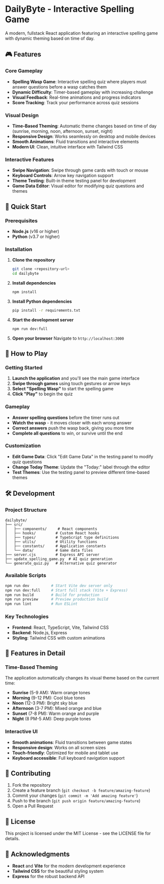 # DailyByte - Interactive Spelling Game

A modern, fullstack React application featuring an interactive spelling game with dynamic theming based on time of day.

## 🎮 Features

### Core Gameplay
- **Spelling Wasp Game**: Interactive spelling quiz where players must answer questions before a wasp catches them
- **Dynamic Difficulty**: Timer-based gameplay with increasing challenge
- **Visual Feedback**: Real-time animations and progress indicators
- **Score Tracking**: Track your performance across quiz sessions



### Visual Design
- **Time-Based Theming**: Automatic theme changes based on time of day (sunrise, morning, noon, afternoon, sunset, night)
- **Responsive Design**: Works seamlessly on desktop and mobile devices
- **Smooth Animations**: Fluid transitions and interactive elements
- **Modern UI**: Clean, intuitive interface with Tailwind CSS

### Interactive Features
- **Swipe Navigation**: Swipe through game cards with touch or mouse
- **Keyboard Controls**: Arrow key navigation support
- **Theme Testing**: Built-in theme testing panel for development
- **Game Data Editor**: Visual editor for modifying quiz questions and themes

## 🚀 Quick Start

### Prerequisites
- **Node.js** (v16 or higher)
- **Python** (v3.7 or higher)

### Installation

1. **Clone the repository**
   ```bash
   git clone <repository-url>
   cd dailybyte
   ```

2. **Install dependencies**
   ```bash
   npm install
   ```

3. **Install Python dependencies**
   ```bash
   pip install -r requirements.txt
   ```



5. **Start the development server**
   ```bash
   npm run dev:full
   ```

6. **Open your browser**
   Navigate to `http://localhost:3000`

## 🎯 How to Play

### Getting Started
1. **Launch the application** and you'll see the main game interface
2. **Swipe through games** using touch gestures or arrow keys
3. **Select "Spelling Wasp"** to start the spelling game
4. **Click "Play"** to begin the quiz

### Gameplay
- **Answer spelling questions** before the timer runs out
- **Watch the wasp** - it moves closer with each wrong answer
- **Correct answers** push the wasp back, giving you more time
- **Complete all questions** to win, or survive until the end

### Customization
- **Edit Game Data**: Click "Edit Game Data" in the testing panel to modify quiz questions
- **Change Today Theme**: Update the "Today:" label through the editor
- **Test Themes**: Use the testing panel to preview different time-based themes

## 🛠️ Development

### Project Structure
```
dailybyte/
├── src/
│   ├── components/     # React components
│   ├── hooks/         # Custom React hooks
│   ├── types/         # TypeScript type definitions
│   ├── utils/         # Utility functions
│   ├── constants/     # Application constants
│   └── data/          # Game data files
├── server.cjs         # Express API server
├── update_spelling_game.py  # AI quiz generation
└── generate_quiz.py   # Alternative quiz generator
```

### Available Scripts
```bash
npm run dev          # Start Vite dev server only
npm run dev:full     # Start full stack (Vite + Express)
npm run build        # Build for production
npm run preview      # Preview production build
npm run lint         # Run ESLint
```

### Key Technologies
- **Frontend**: React, TypeScript, Vite, Tailwind CSS
- **Backend**: Node.js, Express
- **Styling**: Tailwind CSS with custom animations

## 🎨 Features in Detail

### Time-Based Theming
The application automatically changes its visual theme based on the current time:
- **Sunrise** (5-9 AM): Warm orange tones
- **Morning** (9-12 PM): Cool blue tones  
- **Noon** (12-3 PM): Bright sky blue
- **Afternoon** (3-7 PM): Mixed orange and blue
- **Sunset** (7-8 PM): Warm orange and purple
- **Night** (8 PM-5 AM): Deep purple tones



### Interactive UI
- **Smooth animations**: Fluid transitions between game states
- **Responsive design**: Works on all screen sizes
- **Touch-friendly**: Optimized for mobile and tablet use
- **Keyboard accessible**: Full keyboard navigation support

## 🤝 Contributing

1. Fork the repository
2. Create a feature branch (`git checkout -b feature/amazing-feature`)
3. Commit your changes (`git commit -m 'Add amazing feature'`)
4. Push to the branch (`git push origin feature/amazing-feature`)
5. Open a Pull Request

## 📝 License

This project is licensed under the MIT License - see the LICENSE file for details.

## 🙏 Acknowledgments

- **React** and **Vite** for the modern development experience
- **Tailwind CSS** for the beautiful styling system
- **Express** for the robust backend API
